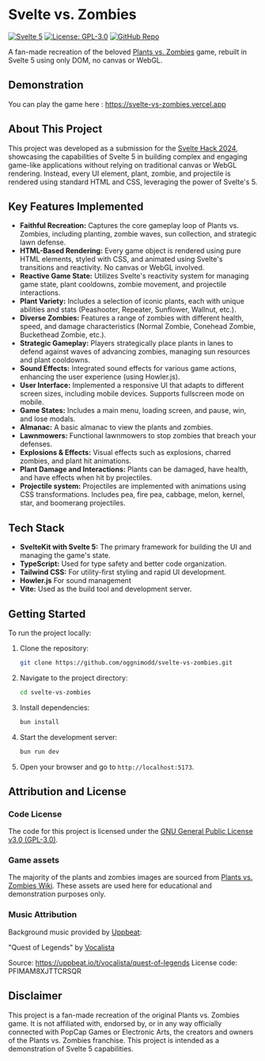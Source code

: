 # Svelte vs. Zombies

[![Svelte 5](https://img.shields.io/badge/Svelte-5-ff3e00?logo=svelte)](https://svelte.dev)
[![License: GPL-3.0](https://img.shields.io/badge/License-GPLv3-blue.svg)](https://www.gnu.org/licenses/gpl-3.0)
[![GitHub Repo](https://img.shields.io/github/stars/oggnimodd/svelte-vs-zombies?style=social)](https://github.com/oggnimodd/svelte-vs-zombies)

A fan-made recreation of the beloved [Plants vs. Zombies](https://www.ea.com/ea-studios/popcap/plants-vs-zombies) game, rebuilt in Svelte 5 using only DOM, no canvas or WebGL.

## Demonstration

You can play the game here : https://svelte-vs-zombies.vercel.app

## About This Project

This project was developed as a submission for the [Svelte Hack 2024](https://hack.sveltesociety.dev/2024), showcasing the capabilities of Svelte 5 in building complex and engaging game-like applications without relying on traditional canvas or WebGL rendering. Instead, every UI element, plant, zombie, and projectile is rendered using standard HTML and CSS, leveraging the power of Svelte's 5.

## Key Features Implemented

- **Faithful Recreation:** Captures the core gameplay loop of Plants vs. Zombies, including planting, zombie waves, sun collection, and strategic lawn defense.
- **HTML-Based Rendering:** Every game object is rendered using pure HTML elements, styled with CSS, and animated using Svelte's transitions and reactivity. No canvas or WebGL involved.
- **Reactive Game State:** Utilizes Svelte's reactivity system for managing game state, plant cooldowns, zombie movement, and projectile interactions.
- **Plant Variety:** Includes a selection of iconic plants, each with unique abilities and stats (Peashooter, Repeater, Sunflower, Wallnut, etc.).
- **Diverse Zombies:** Features a range of zombies with different health, speed, and damage characteristics (Normal Zombie, Conehead Zombie, Buckethead Zombie, etc.).
- **Strategic Gameplay:** Players strategically place plants in lanes to defend against waves of advancing zombies, managing sun resources and plant cooldowns.
- **Sound Effects:** Integrated sound effects for various game actions, enhancing the user experience (using Howler.js).
- **User Interface:** Implemented a responsive UI that adapts to different screen sizes, including mobile devices. Supports fullscreen mode on mobile.
- **Game States:** Includes a main menu, loading screen, and pause, win, and lose modals.
- **Almanac:** A basic almanac to view the plants and zombies.
- **Lawnmowers:** Functional lawnmowers to stop zombies that breach your defenses.
- **Explosions & Effects:** Visual effects such as explosions, charred zombies, and plant hit animations.
- **Plant Damage and Interactions:** Plants can be damaged, have health, and have effects when hit by projectiles.
- **Projectile system:** Projectiles are implemented with animations using CSS transformations. Includes pea, fire pea, cabbage, melon, kernel, star, and boomerang projectiles.

## Tech Stack

- **SvelteKit with Svelte 5:** The primary framework for building the UI and managing the game's state.
- **TypeScript:** Used for type safety and better code organization.
- **Tailwind CSS:** For utility-first styling and rapid UI development.
- **Howler.js** For sound management
- **Vite:** Used as the build tool and development server.

## Getting Started

To run the project locally:

1.  Clone the repository:
    ```bash
    git clone https://github.com/oggnimodd/svelte-vs-zombies.git
    ```
2.  Navigate to the project directory:
    ```bash
    cd svelte-vs-zombies
    ```
3.  Install dependencies:
    ```bash
    bun install
    ```
4.  Start the development server:
    ```bash
    bun run dev
    ```
5.  Open your browser and go to `http://localhost:5173`.

## Attribution and License

### Code License

The code for this project is licensed under the [GNU General Public License v3.0 (GPL-3.0)](https://www.gnu.org/licenses/gpl-3.0.en.html).

### Game assets

The majority of the plants and zombies images are sourced from [Plants vs. Zombies Wiki](https://plantsvszombies.fandom.com/wiki/). These assets are used here for educational and demonstration purposes only.

### Music Attribution

Background music provided by [Uppbeat](https://uppbeat.io):

"Quest of Legends" by [Vocalista](https://uppbeat.io/browse/artist/vocalista)

Source: https://uppbeat.io/t/vocalista/quest-of-legends
License code: PFIMAM8XJTTCRSQR

## Disclaimer

This project is a fan-made recreation of the original Plants vs. Zombies game. It is not affiliated with, endorsed by, or in any way officially connected with PopCap Games or Electronic Arts, the creators and owners of the Plants vs. Zombies franchise. This project is intended as a demonstration of Svelte 5 capabilities.
